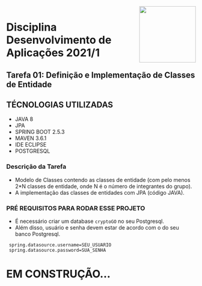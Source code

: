 <img width="150" height="150" align="right" src="https://upload.wikimedia.org/wikipedia/pt/4/47/UFF_bras%C3%A3o.png">



# Disciplina Desenvolvimento de Aplicações 2021/1

## Tarefa 01: Definição e Implementação de Classes de Entidade

## TÉCNOLOGIAS UTILIZADAS

- JAVA 8
- JPA
- SPRING BOOT 2.5.3
- MAVEN 3.6.1
- IDE ECLIPSE
- POSTGRESQL

### Descrição da Tarefa

<p align="justify">

- Modelo de Classes contendo as classes de entidade (com pelo menos 2*N classes de entidade, onde N é o número de integrantes do grupo).
- A implementação das classes de entidades com JPA (código JAVA).
  
</p>

### PRÉ REQUISITOS PARA RODAR ESSE PROJETO

- É necessário criar um database `cryptoGO` no seu Postgresql.
- Além disso, usuário e senha devem estar de acordo com o do seu banco Postgresql.
 ```properties
  spring.datasource.username=SEU_USUARIO
  spring.datasource.password=SUA_SENHA
 ```

# EM CONSTRUÇÃO...
